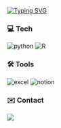 [![Typing SVG](https://readme-typing-svg.demolab.com?font=Fira+Code&size=16&pause=1000&color=000000&width=435&lines=%EC%95%88%EB%85%95%ED%95%98%EC%84%B8%EC%9A%94!+%EA%B3%BD%EC%98%88%EA%B2%BD%EC%9E%85%EB%8B%88%EB%8B%A4%F0%9F%90%BB)](https://git.io/typing-svg)

### 💻 Tech

![python](https://img.shields.io/badge/Python-3776AB?style=for-the-badge&logo=python&logoColor=white)
![R](https://img.shields.io/badge/R-276DC3?style=for-the-badge&logo=r&logoColor=white)


### 🛠️ Tools
![excel](https://img.shields.io/badge/Microsoft_Excel-217346?style=for-the-badge&logo=microsoft-excel&logoColor=white)
![notion](https://img.shields.io/badge/Notion-000000?style=for-the-badge&logo=notion&logoColor=white)

### ✉️ Contact
<a href="mailto:(kyun9.k@gmail.com)" target="_blank">
<img src="https://img.shields.io/badge/Gmail-D14836?style=for-the-badge&logo=gmail&logoColor=white"/>
</a>

<!--
**kyun9-cloud/kyun9-cloud** is a ✨ _special_ ✨ repository because its `README.md` (this file) appears on your GitHub profile.

Here are some ideas to get you started:

- 🔭 I’m currently working on ...
- 🌱 I’m currently learning ...
- 👯 I’m looking to collaborate on ...
- 🤔 I’m looking for help with ...
- 💬 Ask me about ...
- 📫 How to reach me: ...
- 😄 Pronouns: ...
- ⚡ Fun fact: ...
-->

